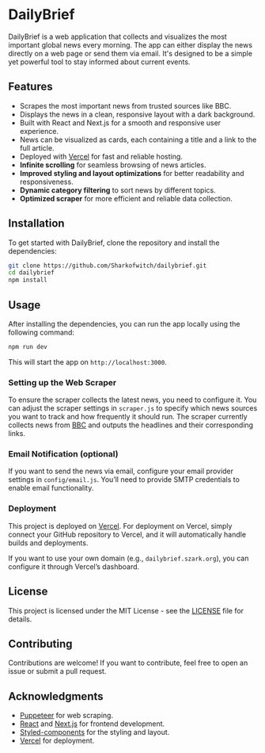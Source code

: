 # DailyBrief

DailyBrief is a web application that collects and visualizes the most important global news every morning. The app can either display the news directly on a web page or send them via email. It's designed to be a simple yet powerful tool to stay informed about current events.

## Features

- Scrapes the most important news from trusted sources like BBC.
- Displays the news in a clean, responsive layout with a dark background.
- Built with React and Next.js for a smooth and responsive user experience.
- News can be visualized as cards, each containing a title and a link to the full article.
- Deployed with [Vercel](https://vercel.com) for fast and reliable hosting.
- **Infinite scrolling** for seamless browsing of news articles.
- **Improved styling and layout optimizations** for better readability and responsiveness.
- **Dynamic category filtering** to sort news by different topics.
- **Optimized scraper** for more efficient and reliable data collection.

## Installation

To get started with DailyBrief, clone the repository and install the dependencies:

```bash
git clone https://github.com/Sharkofwitch/dailybrief.git
cd dailybrief
npm install
```

## Usage

After installing the dependencies, you can run the app locally using the following command:

```bash
npm run dev
```

This will start the app on `http://localhost:3000`.

### Setting up the Web Scraper

To ensure the scraper collects the latest news, you need to configure it. You can adjust the scraper settings in `scraper.js` to specify which news sources you want to track and how frequently it should run. The scraper currently collects news from [BBC](https://www.bbc.com/news) and outputs the headlines and their corresponding links.

### Email Notification (optional)

If you want to send the news via email, configure your email provider settings in `config/email.js`. You’ll need to provide SMTP credentials to enable email functionality.

### Deployment

This project is deployed on [Vercel](https://vercel.com). For deployment on Vercel, simply connect your GitHub repository to Vercel, and it will automatically handle builds and deployments. 

If you want to use your own domain (e.g., `dailybrief.szark.org`), you can configure it through Vercel’s dashboard.

## License

This project is licensed under the MIT License - see the [LICENSE](LICENSE) file for details.

## Contributing

Contributions are welcome! If you want to contribute, feel free to open an issue or submit a pull request.

## Acknowledgments

- [Puppeteer](https://pptr.dev/) for web scraping.
- [React](https://reactjs.org/) and [Next.js](https://nextjs.org/) for frontend development.
- [Styled-components](https://styled-components.com/) for the styling and layout.
- [Vercel](https://vercel.com) for deployment.

